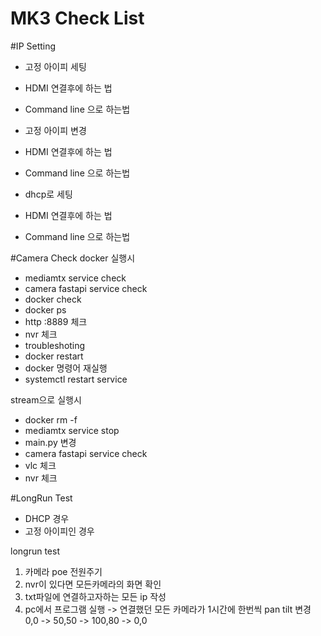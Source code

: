 # MK3 Check List

#IP Setting

  - 고정 아이피 세팅
  - HDMI 연결후에 하는 법
  - Command line 으로 하는법

  - 고정 아이피 변경
  - HDMI 연결후에 하는 법
  - Command line 으로 하는법

  - dhcp로 세팅
  - HDMI 연결후에 하는 법
  - Command line 으로 하는법

#Camera Check
  docker 실행시
  - mediamtx service check
  - camera fastapi service check
  - docker check
  - docker ps
  - http :8889 체크
  - nvr 체크
  - troubleshoting
  - docker restart
  - docker 명령어 재실행
  - systemctl restart service
    
  stream으로 실행시
  - docker rm -f 
  - mediamtx service stop
  - main.py 변경
  - camera fastapi service check
  - vlc 체크
  - nvr 체크

#LongRun Test

   - DHCP 경우
   - 고정 아이피인 경우

longrun test 
1. 카메라 poe 전원주기
2. nvr이 있다면 모든카메라의 화면 확인
3. txt파일에 연결하고자하는 모든 ip 작성
4. pc에서 프로그램 실행 -> 연결했던 모든 카메라가 1시간에 한번씩  pan tilt 변경 0,0 -> 50,50 -> 100,80 -> 0,0
   
